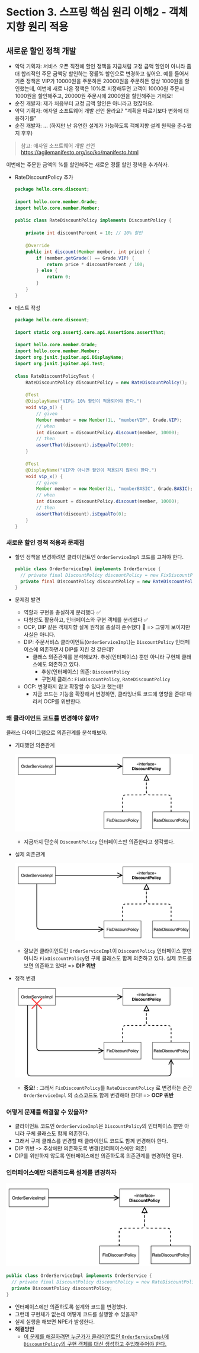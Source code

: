# Section 3. 스프링 핵심 원리 이해2 - 객체 지향 원리 적용

## 새로운 할인 정책 개발

- 악덕 기획자: 서비스 오픈 직전에 할인 정책을 지금처럼 고정 금액 할인이 아니라 좀 더 합리적인 주문 금액당 할인하는 정률% 할인으로 변경하고 싶어요. 예를 들어서 기존 정책은 VIP가 10000원을 주문하든 20000원을 주문하든 항상 1000원을 할인했는데, 이번에 새로 나온 정책은 10%로 지정해두면 고객이 10000원 주문시 1000원을 할인해주고, 20000원 주문시에 2000원을 할인해주는 거에요!
- 순진 개발자: 제가 처음부터 고정 금액 할인은 아니라고 했잖아요.
- 악덕 기획자: 애자일 소프트웨어 개발 선언 몰라요? "계획을 따르기보다 변화에 대응하기를"
- 순진 개발자: ... (하지만 난 유연한 설계가 가능하도록 객체지향 설계 원칙을 준수했지 후후)

> 참고: 애자일 소프트웨어 개발 선언 https://agilemanifesto.org/iso/ko/manifesto.html

이번에는 주문한 금액의 %를 할인해주는 새로운 정률 할인 정책을 추가하자.

- RateDiscountPolicy 추가

  ``` java
  package hello.core.discount;
  
  import hello.core.member.Grade;
  import hello.core.member.Member;
  
  public class RateDiscountPolicy implements DiscountPolicy {
      
      private int discountPercent = 10; // 10% 할인
      
      @Override
      public int discount(Member member, int price) {
          if (member.getGrade() == Grade.VIP) {
              return price * discountPercent / 100;
          } else {
              return 0;
          }
      }
  }
  
  ```

- 테스트 작성

  ``` java
  package hello.core.discount;
  
  import static org.assertj.core.api.Assertions.assertThat;
  
  import hello.core.member.Grade;
  import hello.core.member.Member;
  import org.junit.jupiter.api.DisplayName;
  import org.junit.jupiter.api.Test;
  
  class RateDiscountPolicyTest {
      RateDiscountPolicy discountPolicy = new RateDiscountPolicy();
  
      @Test
      @DisplayName("VIP는 10% 할인이 적용되어야 한다.")
      void vip_o() {
          // given
          Member member = new Member(1L, "memberVIP", Grade.VIP);
          // when
          int discount = discountPolicy.discount(member, 10000);
          // then
          assertThat(discount).isEqualTo(1000);
      }
  
      @Test
      @DisplayName("VIP가 아니면 할인이 적용되지 않아야 한다.")
      void vip_x() {
          // given
          Member member = new Member(2L, "memberBASIC", Grade.BASIC);
          // when
          int discount = discountPolicy.discount(member, 10000);
          // then
          assertThat(discount).isEqualTo(0);
      }
  }
  ```



### 새로운 할인 정책 적용과 문제점

- 할인 정책을 변경하려면 클라이언트인 `OrderServiceImpl` 코드를 고쳐야 한다.

  ``` java
  public class OrderServiceImpl implements OrderService {
    // private final DiscountPolicy discountPolicy = new FixDiscountPolicy();
    private final DiscountPolicy discountPolicy = new RateDiscountPolicy();
  }
  ```

- 문제점 발견

  - 역할과 구현을 충실하게 분리했다 :white_check_mark:
  - 다형성도 활용하고, 인터페이스와 구현 객체를 분리했다 :white_check_mark:
  - OCP, DIP 같은 객체지향 설계 원칙을 충실히 준수했다 :red_circle: => 그렇게 보이지만 사실은 아니다.
  - DIP: 주문서비스 클라이언트(`OrderServiceImpl`)는 `DiscountPolicy` 인터페이스에 의존하면서 DIP를 지킨 것 같은데?
    - 클래스 의존관계를 분석해보자. 추상(인터페이스) 뿐만 아니라 구현체 클래스에도 의존하고 있다.
      - 추상(인터페이스) 의존: `DiscountPolicy`
      - 구현체 클래스: `FixDiscountPolicy`, `RateDiscountPolicy`
  - OCP: 변경하지 않고 확장할 수 있다고 했는데!
    - 지금 코드는 기능을 확장해서 변경하면, 클라잉너트 코드에 영향을 준다! 따라서 OCP를 위반한다.



### 왜 클라이언트 코드를 변경해야 할까?

클래스 다이어그램으로 의존관계를 분석해보자.

- 기대했던 의존관계

  ![3-1](./img/3-1.png)

  - 지금까지 단순히 `DiscountPolicy` 인터페이스만 의존한다고 생각했다.

- 실제 의존관계

  ![3-2](./img/3-2.png)

  - 잘보면 클라이언트인 `OrderServiceImpl`이 `DiscountPolicy` 인터페이스 뿐만 아니라 `FixDiscountPolicy`인 구체 클래스도 함께 의존하고 있다. 실제 코드를 보면 의존하고 있다! => **DIP 위반**

- 정책 변경

  ![3-3](./img/3-3.png)

  - **중요!** : 그래서 `FixDiscountPolicy`를 `RateDiscountPolicy` 로 변경하는 순간 `OrderServiceImpl` 의 소스코드도 함께 변경해야 한다! => **OCP 위반**



### 어떻게 문제를 해결할 수 있을까?

- 클라이언트 코드인 `OrderServiceImpl`은 `DiscountPolicy`의 인터페이스 뿐만 아니라 구체 클래스도 함께 의존한다.
- 그래서 구체 클래스를 변경할 때 클라이언트 코드도 함께 변경해야 한다.
- DIP 위반 -> 추상에만 의존하도록 변경(인터페이스에만 의존)
- DIP를 위반하지 않도록 인터페이스에만 의존하도록 의존관계를 변경하면 된다.



### 인터페이스에만 의존하도록 설계를 변경하자

![3-4](./img/3-4.png)

``` java
public class OrderServiceImpl implements OrderService {
  // private final DiscountPolicy discountPolicy = new RateDiscountPolicy();
  private DiscountPolicy discountPolicy;
}
```

- 인터페이스에만 의존하도록 설계와 코드를 변경했다.
- 그런데 구현체가 없는데 어떻게 코드를 실행할 수 있을까?
- 실제 실행을 해보면 NPE가 발생한다.
- **해결방안**
  - <u>이 문제를 해결하려면 누군가가 클라이언트인 `OrderServiceImpl`에 `DiscountPolicy`의 구현 객체를 대신 생성하고 주입해주어야 한다.</u>



